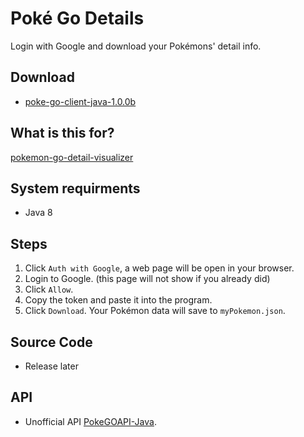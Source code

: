# Poké Go Details

Login with Google and download your Pokémons' detail info.

## Download

 * [poke-go-client-java-1.0.0b](https://github.com/ronald8192/poke-go-client-java/releases/download/1.0.0b/poke-go-client-java-1.0.0b-jar-with-dependencies.jar)

## What is this for?

  [pokemon-go-detail-visualizer](https://ronald8192.github.io/pokemon-go-detail-visualizer/)

## System requirments

 * Java 8

## Steps

 1. Click `Auth with Google`, a web page will be open in your browser.
 1. Login to Google. (this page will not show if you already did)
 1. Click `Allow`.
 1. Copy the token and paste it into the program.
 1. Click `Download`. Your Pokémon data will save to `myPokemon.json`.

## Source Code 

 * Release later

## API

 * Unofficial API [PokeGOAPI-Java](https://github.com/Grover-c13/PokeGOAPI-Java).
